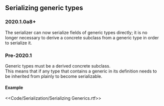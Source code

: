 ## Serializing generic types
### 2020.1.0a8+
The serializer can now serialize fields of generic types directly; it is no longer necessary to derive a concrete subclass from a generic type in order to serialize it.

### Pre-2020.1
Generic types must be a derived concrete subclass.  
This means that if any type that contains a generic in its definition needs to be inherited from plainly to become serializable.

#### Example
<<Code/Serialization/Serializing Generics.rtf>>